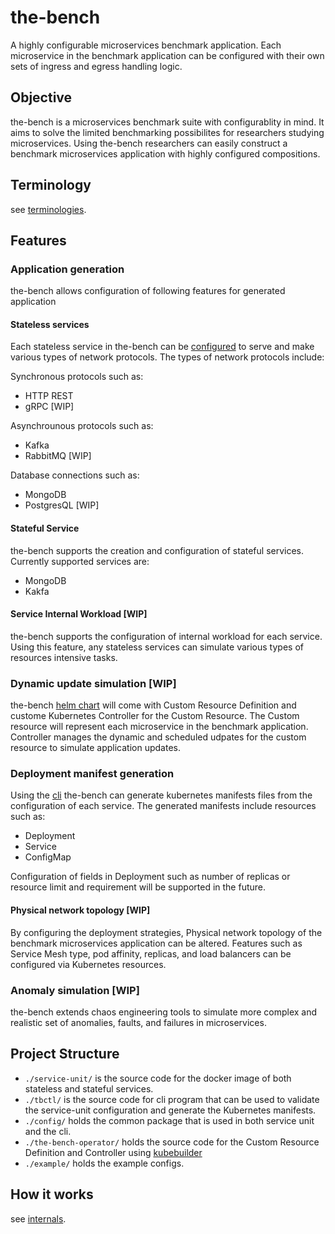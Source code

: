 # the-bench
A highly configurable microservices benchmark application.
Each microservice in the benchmark application can be configured with their own sets of ingress and egress handling logic. 

## Objective
the-bench is a microservices benchmark suite with configurablity in mind.
It aims to solve the limited benchmarking possibilites for researchers studying microservices.
Using the-bench researchers can easily construct a benchmark microservices application with highly configured compositions.

## Terminology
see [terminologies](./docs/terminology.md).

## Features
### Application generation
the-bench allows configuration of following features for generated application
#### Stateless services
Each stateless service in the-bench can be [configured](./docs/configuration.md) to serve and make various types of network protocols.
The types of network protocols include:

Synchronous protocols such as:
- HTTP REST
- gRPC [WIP]

Asynchrounous protocols such as:
- Kafka
- RabbitMQ [WIP]

Database connections such as:
- MongoDB
- PostgresQL [WIP]

#### Stateful Service
the-bench supports the creation and configuration of stateful services. Currently supported services are:
- MongoDB
- Kakfa

#### Service Internal Workload [WIP]
the-bench supports the configuration of internal workload for each service.
Using this feature, any stateless services can simulate various types of resources intensive tasks.


### Dynamic update simulation [WIP]
the-bench [helm chart]() will come with Custom Resource Definition and custome Kubernetes Controller for the Custom Resource.
The Custom resource will represent each microservice in the benchmark application. 
Controller manages the dynamic and scheduled udpates for the custom resource to simulate application updates.


### Deployment manifest generation
Using the [cli](./tbctl/) the-bench can generate kubernetes manifests files from the configuration of each service.
The generated manifests include resources such as:
- Deployment
- Service
- ConfigMap

Configuration of fields in Deployment such as number of replicas or resource limit and requirement will be supported in the future. 

#### Physical network topology [WIP]
By configuring the deployment strategies, Physical network topology of the benchmark microservices application can be altered. Features such as Service Mesh type, pod affinity, replicas, and load balancers can be configured via Kubernetes resources.

### Anomaly simulation [WIP]
the-bench extends chaos engineering tools to simulate more complex and realistic set of anomalies, faults, and failures in microservices.

## Project Structure
- `./service-unit/` is the source code for the docker image of both stateless and stateful services.
- `./tbctl/` is the source code for cli program that can be used to validate the service-unit configuration and generate the Kubernetes manifests. 
- `./config/` holds the common package that is used in both service unit and the cli.
- `./the-bench-operator/` holds the source code for the Custom Resource Definition and Controller using [kubebuilder](https://github.com/kubernetes-sigs/kubebuilder)
- `./example/` holds the example configs.

## How it works
see [internals](./docs/internals.md).

